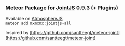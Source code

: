 ### Meteor Package for [JointJS](http://www.jointjs.com/) 0.9.3 (+ Plugins)

Available on [AtmosphereJS](https://atmospherejs.com/mxmxmx/jointjs-all)  
`meteor add mxmxmx:jointjs-all`

Inspired by [https://github.com/santteegt/meteor-joint](https://github.com/santteegt/meteor-joint)

